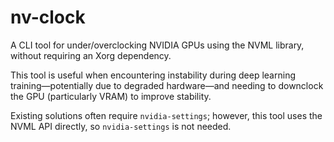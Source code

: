 # nv-clock

A CLI tool for under/overclocking NVIDIA GPUs using the NVML library, without requiring an Xorg dependency.

This tool is useful when encountering instability during deep learning training—potentially due to degraded hardware—and needing to downclock the GPU (particularly VRAM) to improve stability.

Existing solutions often require `nvidia-settings`; however, this tool uses the NVML API directly, so `nvidia-settings` is not needed.
